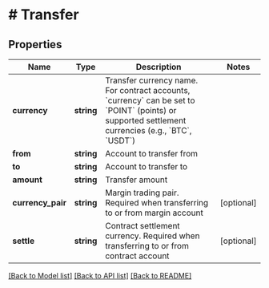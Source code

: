 # # Transfer

## Properties

Name | Type | Description | Notes
------------ | ------------- | ------------- | -------------
**currency** | **string** | Transfer currency name. For contract accounts, &#x60;currency&#x60; can be set to &#x60;POINT&#x60; (points) or supported settlement currencies (e.g., &#x60;BTC&#x60;, &#x60;USDT&#x60;) | 
**from** | **string** | Account to transfer from | 
**to** | **string** | Account to transfer to | 
**amount** | **string** | Transfer amount | 
**currency_pair** | **string** | Margin trading pair. Required when transferring to or from margin account | [optional] 
**settle** | **string** | Contract settlement currency. Required when transferring to or from contract account | [optional] 

[[Back to Model list]](../../README.md#documentation-for-models) [[Back to API list]](../../README.md#documentation-for-api-endpoints) [[Back to README]](../../README.md)
